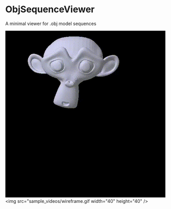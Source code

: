 # ObjSequenceViewer
A minimal viewer for .obj model sequences


![Alt Text](sample_videos/solid.gif) <img src="sample_videos/wireframe.gif width="40" height="40" />

